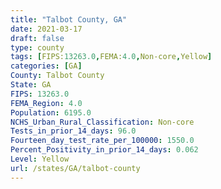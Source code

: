 ```yaml
---
title: "Talbot County, GA"
date: 2021-03-17
draft: false
type: county
tags: [FIPS:13263.0,FEMA:4.0,Non-core,Yellow]
categories: [GA]
County: Talbot County
State: GA
FIPS: 13263.0
FEMA_Region: 4.0
Population: 6195.0
NCHS_Urban_Rural_Classification: Non-core
Tests_in_prior_14_days: 96.0
Fourteen_day_test_rate_per_100000: 1550.0
Percent_Positivity_in_prior_14_days: 0.062
Level: Yellow
url: /states/GA/talbot-county
---
```



